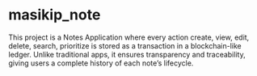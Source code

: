 # masikip_note
This project is a Notes Application where every action create, view, edit, delete, search, prioritize is stored as a transaction in a blockchain-like ledger. Unlike traditional apps, it ensures transparency and traceability, giving users a complete history of each note’s lifecycle.
